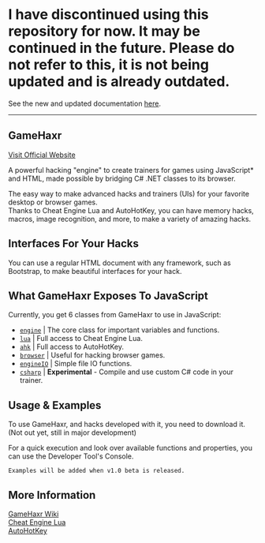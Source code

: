 # I have discontinued using this repository for now. It may be continued in the future. Please do not refer to this, it is not being updated and is already outdated.
See the new and updated documentation [here](http://gamehaxr.rf.gd/docs/).

***

## GameHaxr
[Visit Official Website](http://gamehaxr.rf.gd)

A powerful hacking "engine" to create trainers for games using JavaScript* and HTML, made possible by bridging C# .NET classes to its browser. 

The easy way to make advanced hacks and trainers (UIs) for your favorite desktop or browser games.  
Thanks to Cheat Engine Lua and AutoHotKey, you can have memory hacks, macros, image recognition, and more, to make a variety of amazing hacks.

## Interfaces For Your Hacks
You can use a regular HTML document with any framework, such as Bootstrap, to make beautiful interfaces for your hack.

## What GameHaxr Exposes To JavaScript
Currently, you get 6 classes from GameHaxr to use in JavaScript:
- [`engine`](https://github.com/KamNull/GameHaxr/wiki/Functions-and-Properties#engine-core-functions) | The core class for important variables and functions.
- [`lua`](https://github.com/KamNull/GameHaxr/wiki/Functions-and-Properties#lua-cheat-engine-lua) | Full access to Cheat Engine Lua.
- [`ahk`](https://github.com/KamNull/GameHaxr/wiki/Functions-and-Properties#ahk-autohotkey) | Full access to AutoHotKey.
- [`browser`](https://github.com/KamNull/GameHaxr/wiki/Functions-and-Properties#browser) | Useful for hacking browser games.
- [`engineIO`](https://github.com/KamNull/GameHaxr/wiki/Functions-and-Properties#file-io) | Simple file IO functions.
- [`csharp`](https://github.com/KamNull/GameHaxr/wiki/Functions-and-Properties#csharp) | **Experimental** - Compile and use custom C# code in your trainer.

## Usage & Examples
To use GameHaxr, and hacks developed with it, you need to download it.  
(Not out yet, still in major development)

For a quick execution and look over available functions and properties, you can use the Developer Tool's Console.

`Examples will be added when v1.0 beta is released.`

## More Information
[GameHaxr Wiki](https://github.com/KamNull/GameHaxr/wiki)  
[Cheat Engine Lua](http://wiki.cheatengine.org/index.php?title=Lua)  
[AutoHotKey](https://autohotkey.com/docs/AutoHotkey.htm)

